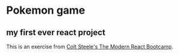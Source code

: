 # Pokemon game

## my first ever react project

This is an exercise from [Colt Steele's The Modern React Bootcamp](https://www.udemy.com/course/modern-react-bootcamp/).

